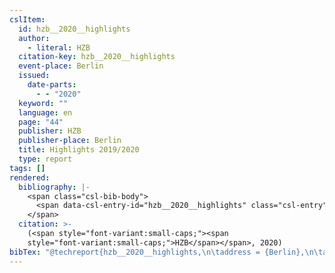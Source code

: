 ```yaml
---
cslItem:
  id: hzb__2020__highlights
  author:
    - literal: HZB
  citation-key: hzb__2020__highlights
  event-place: Berlin
  issued:
    date-parts:
      - - "2020"
  keyword: ""
  language: en
  page: "44"
  publisher: HZB
  publisher-place: Berlin
  title: Highlights 2019/2020
  type: report
tags: []
rendered:
  bibliography: |-
    <span class="csl-bib-body">
      <span data-csl-entry-id="hzb__2020__highlights" class="csl-entry"><span class='author-bib'>HZB</span>. <span class='date-bib'>(2020)</span>. <span class='title'><i><b><span style="font-style:normal;">Highlights 2019/2020</span></b></i></span> (S. 44). HZB.</span>
    </span>
  citation: >-
    (<span style="font-variant:small-caps;"><span
    style="font-variant:small-caps;">HZB</span></span>, 2020)
bibTex: "@techreport{hzb__2020__highlights,\n\taddress = {Berlin},\n\tauthor = {{HZB}},\n\tyear = {2020},\n\tpages = {44},\n\tinstitution = {HZB},\n\ttitle = {Highlights 2019/2020},\n}\n\n"
---
```

